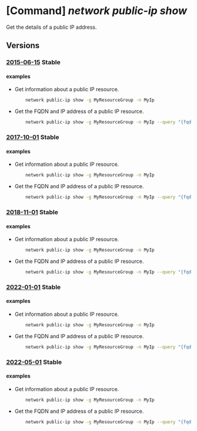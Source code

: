 # [Command] _network public-ip show_

Get the details of a public IP address.

## Versions

### [2015-06-15](/Resources/mgmt-plane/L3N1YnNjcmlwdGlvbnMve30vcmVzb3VyY2Vncm91cHMve30vcHJvdmlkZXJzL21pY3Jvc29mdC5uZXR3b3JrL3B1YmxpY2lwYWRkcmVzc2VzL3t9/2015-06-15.xml) **Stable**

<!-- mgmt-plane /subscriptions/{}/resourcegroups/{}/providers/microsoft.network/publicipaddresses/{} 2015-06-15 -->

#### examples

- Get information about a public IP resource.
    ```bash
        network public-ip show -g MyResourceGroup -n MyIp
    ```

- Get the FQDN and IP address of a public IP resource.
    ```bash
        network public-ip show -g MyResourceGroup -n MyIp --query "{fqdn: dnsSettings.fqdn,address: ipAddress}"
    ```

### [2017-10-01](/Resources/mgmt-plane/L3N1YnNjcmlwdGlvbnMve30vcmVzb3VyY2Vncm91cHMve30vcHJvdmlkZXJzL21pY3Jvc29mdC5uZXR3b3JrL3B1YmxpY2lwYWRkcmVzc2VzL3t9/2017-10-01.xml) **Stable**

<!-- mgmt-plane /subscriptions/{}/resourcegroups/{}/providers/microsoft.network/publicipaddresses/{} 2017-10-01 -->

#### examples

- Get information about a public IP resource.
    ```bash
        network public-ip show -g MyResourceGroup -n MyIp
    ```

- Get the FQDN and IP address of a public IP resource.
    ```bash
        network public-ip show -g MyResourceGroup -n MyIp --query "{fqdn: dnsSettings.fqdn,address: ipAddress}"
    ```

### [2018-11-01](/Resources/mgmt-plane/L3N1YnNjcmlwdGlvbnMve30vcmVzb3VyY2Vncm91cHMve30vcHJvdmlkZXJzL21pY3Jvc29mdC5uZXR3b3JrL3B1YmxpY2lwYWRkcmVzc2VzL3t9/2018-11-01.xml) **Stable**

<!-- mgmt-plane /subscriptions/{}/resourcegroups/{}/providers/microsoft.network/publicipaddresses/{} 2018-11-01 -->

#### examples

- Get information about a public IP resource.
    ```bash
        network public-ip show -g MyResourceGroup -n MyIp
    ```

- Get the FQDN and IP address of a public IP resource.
    ```bash
        network public-ip show -g MyResourceGroup -n MyIp --query "{fqdn: dnsSettings.fqdn,address: ipAddress}"
    ```

### [2022-01-01](/Resources/mgmt-plane/L3N1YnNjcmlwdGlvbnMve30vcmVzb3VyY2Vncm91cHMve30vcHJvdmlkZXJzL21pY3Jvc29mdC5uZXR3b3JrL3B1YmxpY2lwYWRkcmVzc2VzL3t9/2022-01-01.xml) **Stable**

<!-- mgmt-plane /subscriptions/{}/resourcegroups/{}/providers/microsoft.network/publicipaddresses/{} 2022-01-01 -->

#### examples

- Get information about a public IP resource.
    ```bash
        network public-ip show -g MyResourceGroup -n MyIp
    ```

- Get the FQDN and IP address of a public IP resource.
    ```bash
        network public-ip show -g MyResourceGroup -n MyIp --query "{fqdn: dnsSettings.fqdn,address: ipAddress}"
    ```

### [2022-05-01](/Resources/mgmt-plane/L3N1YnNjcmlwdGlvbnMve30vcmVzb3VyY2Vncm91cHMve30vcHJvdmlkZXJzL21pY3Jvc29mdC5uZXR3b3JrL3B1YmxpY2lwYWRkcmVzc2VzL3t9/2022-05-01.xml) **Stable**

<!-- mgmt-plane /subscriptions/{}/resourcegroups/{}/providers/microsoft.network/publicipaddresses/{} 2022-05-01 -->

#### examples

- Get information about a public IP resource.
    ```bash
        network public-ip show -g MyResourceGroup -n MyIp
    ```

- Get the FQDN and IP address of a public IP resource.
    ```bash
        network public-ip show -g MyResourceGroup -n MyIp --query "{fqdn: dnsSettings.fqdn,address: ipAddress}"
    ```
